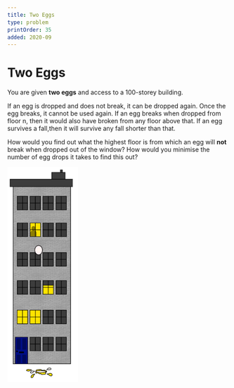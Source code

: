 ```yaml
---
title: Two Eggs
type: problem
printOrder: 35
added: 2020-09
---
```


# Two Eggs

You are given **two eggs** and access to a 100-storey building.   

If an egg is dropped and does not break, it can be dropped again. Once the egg breaks, it cannot be used again. If an egg breaks when dropped from floor n, then it would also have broken from any floor above that. If an egg survives a fall,then it will survive any fall shorter than that.   

How would you find out what the highest floor is from which an egg will **not** break when dropped out of the window? How would you minimise the number of egg drops it takes to find this out?   

![](../../images/two-eggs-1.png)